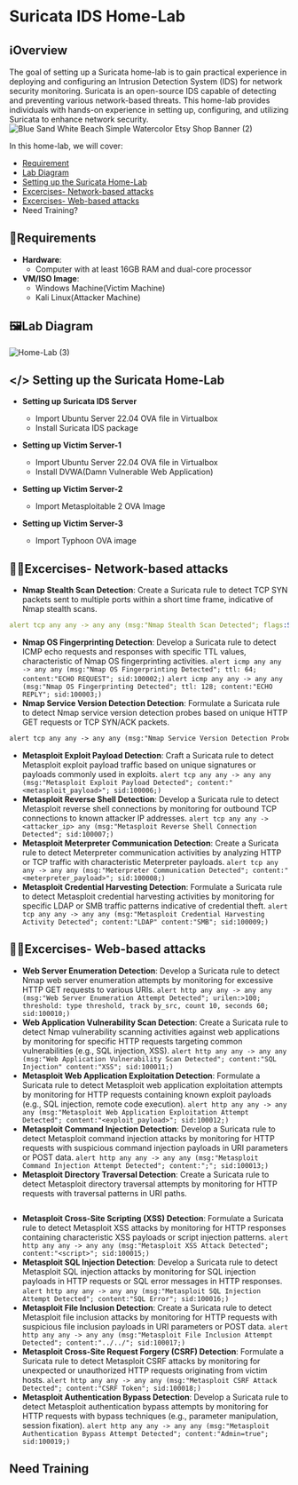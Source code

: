 # Suricata IDS Home-Lab

## ℹ️Overview

The goal of setting up a Suricata home-lab is to gain practical experience in deploying and configuring an Intrusion Detection System (IDS) for network security monitoring. Suricata is an open-source IDS capable of detecting and preventing various network-based threats. This home-lab provides individuals with hands-on experience in setting up, configuring, and utilizing Suricata to enhance network security.  
![Blue Sand White Beach Simple Watercolor Etsy Shop Banner (2)](https://github.com/0xrajneesh/Suricata-IDS-Home-Lab/assets/40385860/328b7120-7f15-4436-9885-de6ffbcb8063)

In this home-lab, we will cover:
- [Requirement](https://github.com/0xrajneesh/Suricata-IDS-Home-Lab?tab=readme-ov-file#requirements)
- [Lab Diagram](https://github.com/0xrajneesh/Suricata-IDS-Home-Lab?tab=readme-ov-file#%EF%B8%8Flab-diagram)
- [Setting up the Suricata Home-Lab](https://github.com/0xrajneesh/Suricata-IDS-Home-Lab?tab=readme-ov-file#-setting-up-the-suricata-home-lab)
- [Excercises- Network-based attacks](https://github.com/0xrajneesh/Suricata-IDS-Home-Lab?tab=readme-ov-file#excercises--network-based-attacks)
- [Excercises- Web-based attacks](https://github.com/0xrajneesh/Suricata-IDS-Home-Lab?tab=readme-ov-file#excercises--web-based-attacks)
- Need Training?


## 🧮Requirements

- **Hardware**:
  - Computer with at least 16GB RAM and dual-core processor
- **VM/ISO Image**:
  - Windows Machine(Victim Machine)
  - Kali Linux(Attacker Machine)

## 🖼️Lab Diagram

![Home-Lab (3)](https://github.com/0xrajneesh/Home-Lab/assets/40385860/f7891499-7a73-4f03-99dc-df2a2720904c)



## </> Setting up the Suricata Home-Lab

- **Setting up Suricata IDS Server**
  -  Import Ubuntu Server 22.04 OVA file in Virtualbox
  -  Install Suricata IDS package
 
- **Setting up Victim Server-1**
  -  Import Ubuntu Server 22.04 OVA file in Virtualbox
  -  Install DVWA(Damn Vulnerable Web Application)

- **Setting up Victim Server-2**
  -  Import Metasploitable 2 OVA Image
 
- **Setting up Victim Server-3**
  -  Import Typhoon OVA image
 


## 🧑‍💻Excercises- Network-based attacks
-  **Nmap Stealth Scan Detection**: Create a Suricata rule to detect TCP SYN packets sent to multiple ports within a short time frame, indicative of Nmap stealth scans.
  ```yaml
alert tcp any any -> any any (msg:"Nmap Stealth Scan Detected"; flags:S; threshold: type threshold, track by_src, count 5, seconds 10; sid:100001;)
```        
-  **Nmap OS Fingerprinting Detection**: Develop a Suricata rule to detect ICMP echo requests and responses with specific TTL values, characteristic of Nmap OS fingerprinting activities.
  ```alert icmp any any -> any any (msg:"Nmap OS Fingerprinting Detected"; ttl: 64; content:"ECHO REQUEST"; sid:100002;)```
```alert icmp any any -> any any (msg:"Nmap OS Fingerprinting Detected"; ttl: 128; content:"ECHO REPLY"; sid:100003;)```
-  **Nmap Service Version Detection Detection**: Formulate a Suricata rule to detect Nmap service version detection probes based on unique HTTP GET requests or TCP SYN/ACK packets.
  ```alert tcp any any -> any any (msg:"Nmap Service Version Detection Probe Detected"; content:"GET"; http_method; sid:100004;)
alert tcp any any -> any any (msg:"Nmap Service Version Detection Probe Detected"; flags:SA; sid:100005;)
```
-  **Metasploit Exploit Payload Detection**: Craft a Suricata rule to detect Metasploit exploit payload traffic based on unique signatures or payloads commonly used in exploits.
  ```alert tcp any any -> any any (msg:"Metasploit Exploit Payload Detected"; content:"<metasploit_payload>"; sid:100006;)```
-  **Metasploit Reverse Shell Detection**: Develop a Suricata rule to detect Metasploit reverse shell connections by monitoring for outbound TCP connections to known attacker IP addresses.
```alert tcp any any -> <attacker_ip> any (msg:"Metasploit Reverse Shell Connection Detected"; sid:100007;)```
-  **Metasploit Meterpreter Communication Detection**: Create a Suricata rule to detect Meterpreter communication activities by analyzing HTTP or TCP traffic with characteristic Meterpreter payloads.
  ```alert tcp any any -> any any (msg:"Meterpreter Communication Detected"; content:"<meterpreter_payload>"; sid:100008;)```
- **Metasploit Credential Harvesting Detection**: Formulate a Suricata rule to detect Metasploit credential harvesting activities by monitoring for specific LDAP or SMB traffic patterns indicative of credential theft.
  ```alert tcp any any -> any any (msg:"Metasploit Credential Harvesting Activity Detected"; content:"LDAP" content:"SMB"; sid:100009;)```

## 🧑‍💻Excercises- Web-based attacks

-  **Web Server Enumeration Detection**: Develop a Suricata rule to detect Nmap web server enumeration attempts by monitoring for excessive HTTP GET requests to various URIs.
```alert http any any -> any any (msg:"Web Server Enumeration Attempt Detected"; urilen:>100; threshold: type threshold, track by_src, count 10, seconds 60; sid:100010;)```
-  **Web Application Vulnerability Scan Detection**: Create a Suricata rule to detect Nmap vulnerability scanning activities against web applications by monitoring for specific HTTP requests targeting common vulnerabilities (e.g., SQL injection, XSS).
  ```alert http any any -> any any (msg:"Web Application Vulnerability Scan Detected"; content:"SQL Injection" content:"XSS"; sid:100011;)```
-  **Metasploit Web Application Exploitation Detection**: Formulate a Suricata rule to detect Metasploit web application exploitation attempts by monitoring for HTTP requests containing known exploit payloads (e.g., SQL injection, remote code execution).
  ```alert http any any -> any any (msg:"Metasploit Web Application Exploitation Attempt Detected"; content:"<exploit_payload>"; sid:100012;)```
-  **Metasploit Command Injection Detection**: Develop a Suricata rule to detect Metasploit command injection attacks by monitoring for HTTP requests with suspicious command injection payloads in URI parameters or POST data.
```alert http any any -> any any (msg:"Metasploit Command Injection Attempt Detected"; content:";"; sid:100013;)```
-  **Metasploit Directory Traversal Detection**: Create a Suricata rule to detect Metasploit directory traversal attempts by monitoring for HTTP requests with traversal patterns in URI paths.
  ```alert http any any -> any any (msg:"Metasploit Directory Traversal Attempt Detected"; content:"../"; sid:100014;)
```
-  **Metasploit Cross-Site Scripting (XSS) Detection**: Formulate a Suricata rule to detect Metasploit XSS attacks by monitoring for HTTP responses containing characteristic XSS payloads or script injection patterns.
  ```alert http any any -> any any (msg:"Metasploit XSS Attack Detected"; content:"<script>"; sid:100015;)```
- **Metasploit SQL Injection Detection**: Develop a Suricata rule to detect Metasploit SQL injection attacks by monitoring for SQL injection payloads in HTTP requests or SQL error messages in HTTP responses.
```alert http any any -> any any (msg:"Metasploit SQL Injection Attempt Detected"; content:"SQL Error"; sid:100016;)```
- **Metasploit File Inclusion Detection**: Create a Suricata rule to detect Metasploit file inclusion attacks by monitoring for HTTP requests with suspicious file inclusion payloads in URI parameters or POST data.
  ```alert http any any -> any any (msg:"Metasploit File Inclusion Attempt Detected"; content:"../../"; sid:100017;)```
- **Metasploit Cross-Site Request Forgery (CSRF) Detection**: Formulate a Suricata rule to detect Metasploit CSRF attacks by monitoring for unexpected or unauthorized HTTP requests originating from victim hosts.
```alert http any any -> any any (msg:"Metasploit CSRF Attack Detected"; content:"CSRF Token"; sid:100018;)```
- **Metasploit Authentication Bypass Detection**: Develop a Suricata rule to detect Metasploit authentication bypass attempts by monitoring for HTTP requests with bypass techniques (e.g., parameter manipulation, session fixation).
  ```alert http any any -> any any (msg:"Metasploit Authentication Bypass Attempt Detected"; content:"Admin=true"; sid:100019;)```

## Need Training




